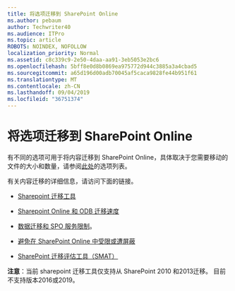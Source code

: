 ```yaml
---
title: 将选项迁移到 SharePoint Online
ms.author: pebaum
author: Techwriter40
ms.audience: ITPro
ms.topic: article
ROBOTS: NOINDEX, NOFOLLOW
localization_priority: Normal
ms.assetid: c8c339c9-2e50-4daa-aa91-3eb5053e2bc6
ms.openlocfilehash: 5bff8e0d8b0869ea975772d944c3885a3a4cbad5
ms.sourcegitcommit: a65d196d00adb70045af5caca9828fe44b951f61
ms.translationtype: MT
ms.contentlocale: zh-CN
ms.lasthandoff: 09/04/2019
ms.locfileid: "36751374"
---
```

# <a name="migrate-options-to-sharepoint-online"></a>将选项迁移到 SharePoint Online

有不同的选项可用于将内容迁移到 SharePoint Online，具体取决于您需要移动的文件的大小和数量，请参阅[此处](https://docs.microsoft.com/sharepointmigration/migrate-to-sharepoint-online)的选项列表。

有关内容迁移的详细信息，请访问下面的链接。

- [Sharepoint 迁移工具](https://docs.microsoft.com/sharepointmigration/introducing-the-sharepoint-migration-tool)

- [Sharepoint Online 和 ODB 迁移速度](https://docs.microsoft.com/sharepointmigration/sharepoint-online-and-onedrive-migration-speed)

- [数据迁移和 SPO 服务限制](https://blogs.technet.microsoft.com/sposupport/2017/08/12/data-migration-and-spo-service-throttling/)。


- [避免在 SharePoint Online 中受限或遭屏蔽](https://docs.microsoft.com/sharepoint/dev/general-development/how-to-avoid-getting-throttled-or-blocked-in-sharepoint-online)

- [SharePoint 迁移评估工具（SMAT）](https://www.microsoft.com/download/details.aspx?id=53598&amp;751be11f-ede8-5a0c-058c-2ee190a24fa6=True)

**注意**：当前 sharepoint 迁移工具仅支持从 SharePoint 2010 和2013迁移。 目前不支持版本2016或2019。
